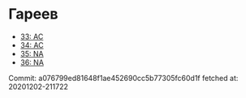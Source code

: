 # Гареев
- [33: AC](33.md)
- [34: AC](34.md)
- [35: NA](35.md)
- [36: NA](36.md)

Commit: a076799ed81648f1ae452690cc5b77305fc60d1f
 fetched at: 20201202-211722
